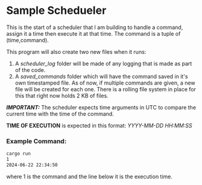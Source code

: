 # Sample Schedueler
This is the start of a scheduler that I am building to handle a command, assign it a time then execute it at that time. The command is a tuple of (time,command).

This program will also create two new files when it runs:

1. A *scheduler_log* folder will be made of any logging that is made as part of the code.
2. A *saved_commands* folder which will have the command saved in it's own timestamped file. As of now, if multiple commands are given, a new file will be created for each one. There is a rolling file system in place for this that right now holds 2 KB of files.

***IMPORTANT:*** The scheduler expects time arguments in UTC to compare the current time with the time of the command.

**TIME OF EXECUTION** is expected in this format: *YYYY-MM-DD HH:MM:SS*

### Example Command:
```bash
cargo run
1
2024-06-22 22:34:50
```

where 1 is the command and the line below it is the execution time.